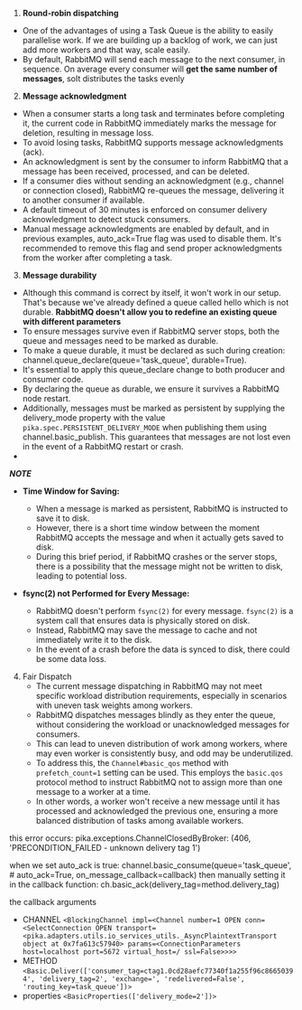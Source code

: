 1. **Round-robin dispatching**
- One of the advantages of using a Task Queue is the ability to easily parallelise work. If we are building up a backlog of work, we can just add more workers and that way, scale easily.
- By default, RabbitMQ will send each message to the next consumer, in sequence. On average every consumer will **get the same number of messages**, soIt distributes the tasks evenly

2. **Message acknowledgment**
* When a consumer starts a long task and terminates before completing it, the current code in RabbitMQ immediately marks the message for deletion, resulting in message loss.
* To avoid losing tasks, RabbitMQ supports message acknowledgments (ack).
* An acknowledgment is sent by the consumer to inform RabbitMQ that a message has been received, processed, and can be deleted.
* If a consumer dies without sending an acknowledgment (e.g., channel or connection closed), RabbitMQ re-queues the message, delivering it to another consumer if available.
* A default timeout of 30 minutes is enforced on consumer delivery acknowledgment to detect stuck consumers.
* Manual message acknowledgments are enabled by default, and in previous examples, auto_ack=True flag was used to disable them. It's recommended to remove this flag and send proper acknowledgments from the worker after completing a task.

3. **Message durability**
* Although this command is correct by itself, it won't work in our setup. That's because we've already defined a queue called hello which is not durable. **RabbitMQ doesn't allow you to redefine an existing queue with different parameters**
* To ensure messages survive even if RabbitMQ server stops, both the queue and messages need to be marked as durable.
* To make a queue durable, it must be declared as such during creation: channel.queue_declare(queue='task_queue', durable=True).
* It's essential to apply this queue_declare change to both producer and consumer code.
* By declaring the queue as durable, we ensure it survives a RabbitMQ node restart.
* Additionally, messages must be marked as persistent by supplying the delivery_mode property with the value ```pika.spec.PERSISTENT_DELIVERY_MODE``` when publishing them using channel.basic_publish. This guarantees that messages are not lost even in the event of a RabbitMQ restart or crash.
* 
***NOTE***

  - **Time Window for Saving:**
     - When a message is marked as persistent, RabbitMQ is instructed to save it to disk.
     - However, there is a short time window between the moment RabbitMQ accepts the message and when it actually gets saved to disk.
     - During this brief period, if RabbitMQ crashes or the server stops, there is a possibility that the message might not be written to disk, leading to potential loss.

  - **fsync(2) not Performed for Every Message:**
     - RabbitMQ doesn't perform `fsync(2)` for every message. `fsync(2)` is a system call that ensures data is physically stored on disk.
     - Instead, RabbitMQ may save the message to cache and not immediately write it to the disk.
     - In the event of a crash before the data is synced to disk, there could be some data loss.

4. Fair Dispatch
   - The current message dispatching in RabbitMQ may not meet specific workload distribution requirements, especially in scenarios with uneven task weights among workers.
   - RabbitMQ dispatches messages blindly as they enter the queue, without considering the workload or unacknowledged messages for consumers.
   - This can lead to uneven distribution of work among workers, where may even worker is consistently busy, and odd may be underutilized.
   - To address this, the `Channel#basic_qos` method with `prefetch_count=1` setting can be used. This employs the `basic.qos` protocol method to instruct RabbitMQ not to assign more than one message to a worker at a time.
   - In other words, a worker won't receive a new message until it has processed and acknowledged the previous one, ensuring a more balanced distribution of tasks among available workers.



this error occurs:
    pika.exceptions.ChannelClosedByBroker: (406, 'PRECONDITION_FAILED - unknown delivery tag 1')

when we set auto_ack is true:
        channel.basic_consume(queue='task_queue',
                        # auto_ack=True,
                        on_message_callback=callback)
then manually setting it in the callback function:
    ch.basic_ack(delivery_tag=method.delivery_tag)


the callback arguments
* CHANNEL 
```<BlockingChannel impl=<Channel number=1 OPEN conn=<SelectConnection OPEN transport=<pika.adapters.utils.io_services_utils._AsyncPlaintextTransport object at 0x7fa613c57940> params=<ConnectionParameters host=localhost port=5672 virtual_host=/ ssl=False>>>>```
* METHOD 
```<Basic.Deliver(['consumer_tag=ctag1.0cd28aefc77340f1a255f96c86650394', 'delivery_tag=2', 'exchange=', 'redelivered=False', 'routing_key=task_queue'])>```
* properties
```<BasicProperties(['delivery_mode=2'])>```